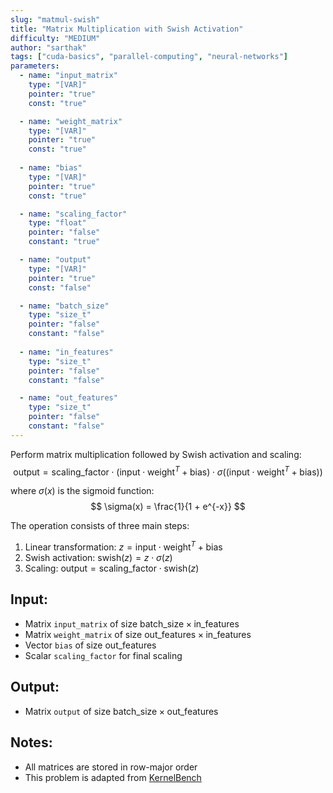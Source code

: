 ```yaml
---
slug: "matmul-swish"
title: "Matrix Multiplication with Swish Activation"
difficulty: "MEDIUM" 
author: "sarthak"
tags: ["cuda-basics", "parallel-computing", "neural-networks"]
parameters:
  - name: "input_matrix"
    type: "[VAR]"
    pointer: "true"
    const: "true"

  - name: "weight_matrix"
    type: "[VAR]"
    pointer: "true"
    const: "true"
    
  - name: "bias"
    type: "[VAR]"
    pointer: "true"
    const: "true"

  - name: "scaling_factor"
    type: "float"
    pointer: "false"
    constant: "true"

  - name: "output" 
    type: "[VAR]"
    pointer: "true"
    const: "false"

  - name: "batch_size"
    type: "size_t"
    pointer: "false"
    constant: "false"
    
  - name: "in_features" 
    type: "size_t"
    pointer: "false"
    constant: "false"

  - name: "out_features" 
    type: "size_t"
    pointer: "false"
    constant: "false"
---
```


Perform matrix multiplication followed by Swish activation and scaling:
$$
\text{output} = \text{scaling\_factor} \cdot (\text{input} \cdot \text{weight}^T + \text{bias}) \cdot \sigma((\text{input} \cdot \text{weight}^T + \text{bias}))
$$

where $\sigma(x)$ is the sigmoid function:
$$
\sigma(x) = \frac{1}{1 + e^{-x}}
$$

The operation consists of three main steps:
1. Linear transformation: $z = \text{input} \cdot \text{weight}^T + \text{bias}$
2. Swish activation: $\text{swish}(z) = z \cdot \sigma(z)$
3. Scaling: $\text{output} = \text{scaling\_factor} \cdot \text{swish}(z)$

## Input:
- Matrix `input_matrix` of size $\text{batch\_size} \times \text{in\_features}$
- Matrix `weight_matrix` of size $\text{out\_features} \times \text{in\_features}$
- Vector `bias` of size $\text{out\_features}$
- Scalar `scaling_factor` for final scaling

## Output:
- Matrix `output` of size $\text{batch\_size} \times \text{out\_features}$

## Notes:
- All matrices are stored in row-major order
- This problem is adapted from [KernelBench](https://github.com/ScalingIntelligence/KernelBench/blob/main/KernelBench/level2/59_Matmul_Swish_Scaling.py)